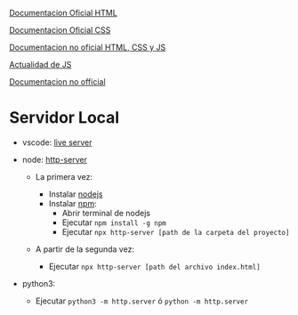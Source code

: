 
[Documentacion Oficial HTML](https://html.spec.whatwg.org/multipage/)

[Documentacion Oficial CSS](https://www.w3.org/Style/CSS/)

[Documentacion no oficial HTML, CSS y JS](https://developer.mozilla.org/es/)

[Actualidad de JS](https://github.com/tc39)

[Documentacion no official](https://devdocs.io/)

# Servidor Local

* vscode: [live server](https://marketplace.visualstudio.com/items?itemName=ritwickdey.LiveServer)
* node: [http-server](https://www.npmjs.com/package/http-server)

    * La primera vez: 
        * Instalar [nodejs](https://nodejs.org/es/)   
        * Instalar [npm](https://docs.npmjs.com/downloading-and-installing-node-js-and-npm): 
            * Abrir terminal de nodejs 
            * Ejecutar ```npm install -g npm```
            * Ejecutar ```npx http-server [path de la carpeta del proyecto]```

    * A partir de la segunda vez:
        * Ejecutar ```npx http-server [path del archivo index.html]``` 

* python3:
    * Ejecutar ```python3 -m http.server``` ó ```python -m http.server``` 
